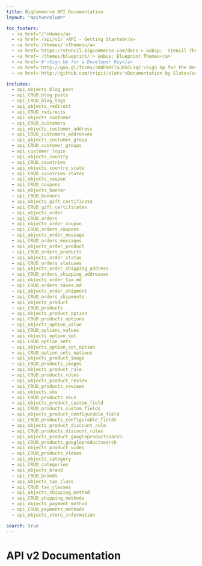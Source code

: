 ```yaml
---
title: BigCommerce API Documentation
layout: "apitwocolumn"

toc_footers:
  - <a href="/">Home</a>
  - <a href='/api/v2/'>API - Getting Started</a>
  - <a href='/themes/'>Themes</a>
  - <a href='https://stencil.bigcommerce.com/docs'> &nbsp;  Stencil Themes</a>
  - <a href='/themes/blueprint/'> &nbsp; Blueprint Themes</a>
  - <a href='#'>Sign Up for a Developer Key</a>
  - <a href='http://goo.gl/forms/380FmYFlaJ05CL3q2'>Sign Up for the Developer Newsletter</a>
  - <a href='http://github.com/tripit/slate'>Documentation by Slate</a>

includes:
  - api_objects_blog_post
  - api_CRUD_blog_posts
  - api_CRUD_blog_tags
  - api_objects_redirect
  - api_CRUD_redirects
  - api_objects_customer
  - api_CRUD_customers
  - api_objects_customer_address
  - api_CRUD_customers_addresses
  - api_objects_customer_group
  - api_CRUD_customer_groups
  - api_customer_login
  - api_objects_country
  - api_CRUD_countries
  - api_objects_country_state
  - api_CRUD_countries_states
  - api_objects_coupon
  - api_CRUD_coupons
  - api_objects_banner
  - api_CRUD_banners
  - api_objects_gift_certificate
  - api_CRUD_gift_certificates
  - api_objects_order
  - api_CRUD_orders
  - api_objects_order_coupon
  - api_CRUD_orders_coupons
  - api_objects_order_message
  - api_CRUD_orders_messages
  - api_objects_order_product
  - api_CRUD_orders_products
  - api_objects_order_status
  - api_CRUD_orders_statuses
  - api_objects_order_shipping_address
  - api_CRUD_orders_shipping_addresses
  - api_objects_order_tax.md
  - api_CRUD_orders_taxes.md
  - api_objects_order_shipment
  - api_CRUD_orders_shipments
  - api_objects_product
  - api_CRUD_products
  - api_objects_product_option
  - api_CRUD_products_options
  - api_objects_option_value
  - api_CRUD_options_values
  - api_objects_option_set
  - api_CRUD_option_sets
  - api_objects_option_set_option
  - api_CRUD_option_sets_options
  - api_objects_product_image
  - api_CRUD_products_images
  - api_objects_product_rule
  - api_CRUD_products_rules
  - api_objects_product_review
  - api_CRUD_products_reviews
  - api_objects_sku
  - api_CRUD_products_skus
  - api_objects_product_custom_field
  - api_CRUD_products_custom_fields
  - api_objects_product_configurable_field
  - api_CRUD_products_configurable_fields
  - api_objects_product_discount_rule
  - api_CRUD_products_discount_rules
  - api_objects_product_googleproductsearch
  - api_CRUD_products_googleproductsearch
  - api_objects_product_video
  - api_CRUD_products_videos
  - api_objects_category
  - api_CRUD_categories
  - api_objects_brand
  - api_CRUD_brands
  - api_objects_tax_class
  - api_CRUD_tax_classes
  - api_objects_shipping_method
  - api_CRUD_shipping_methods
  - api_objects_payment_method
  - api_CRUD_payments_methods
  - api_objects_store_information

search: true
---
```


# API v2 Documentation

<!-- The Bigcommerce Stores API features a RESTful architecture, allowing you to code in the language of your choice. This API supports the JSON media type, and uses UTF-8 character encoding.

All connections require authentication, and are secured by TLS encryption. As of June 30, 2016, all requests must support Server Name Indication (SNI).

With clever use of this API, you can automate various commerce, business, and publishing tasks and integrate all kinds of apps with our platform. -->
